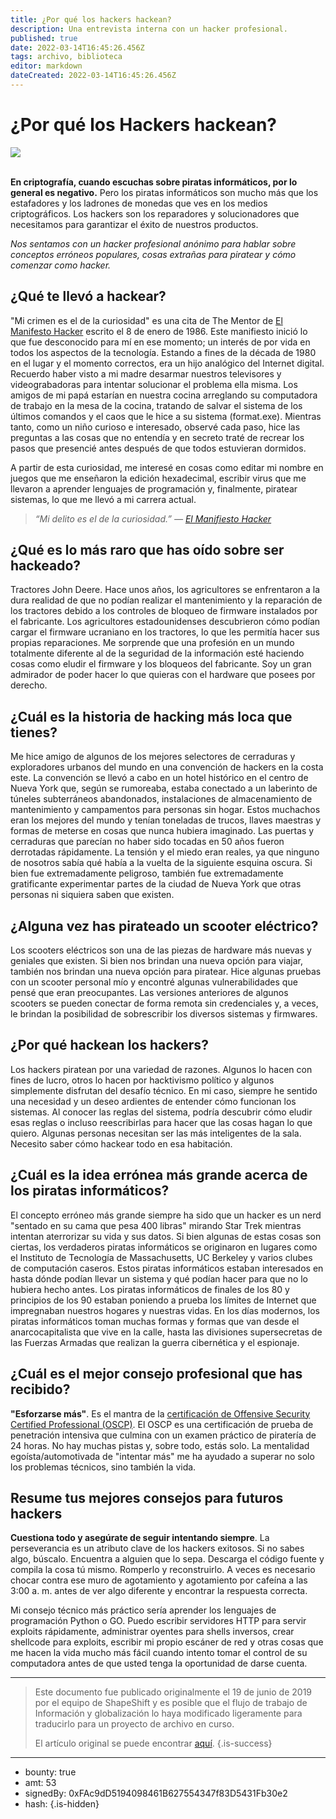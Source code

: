```yaml
---
title: ¿Por qué los hackers hackean?
description: Una entrevista interna con un hacker profesional.
published: true
date: 2022-03-14T16:45:26.456Z
tags: archivo, biblioteca
editor: markdown
dateCreated: 2022-03-14T16:45:26.456Z
---
```


# ¿Por qué los Hackers hackean?

![](https://assets.website-files.com/5e9a09610b7dce71f87f7f17/5e9fddb174f1eb7a88dcba7d_1_rrx5c0turKwrchWTZbWX9w.jpeg)

**<br/>En criptografía, cuando escuchas sobre piratas informáticos, por lo general es negativo.** Pero los piratas informáticos son mucho más que los estafadores y los ladrones de monedas que ves en los medios criptográficos. Los hackers son los reparadores y solucionadores que necesitamos para garantizar el éxito de nuestros productos.

*Nos sentamos con un hacker profesional anónimo para hablar sobre conceptos erróneos populares, cosas extrañas para piratear y cómo comenzar como hacker.*

## ¿Qué te llevó a hackear?

"Mi crimen es el de la curiosidad" es una cita de The Mentor de [El Manifesto Hacker](http://phrack.org/issues/7/3.html) escrito el 8 de enero de 1986. Este manifiesto inició lo que fue desconocido para mí en ese momento; un interés de por vida en todos los aspectos de la tecnología. Estando a fines de la década de 1980 en el lugar y el momento correctos, era un hijo analógico del Internet digital. Recuerdo haber visto a mi madre desarmar nuestros televisores y videograbadoras para intentar solucionar el problema ella misma. Los amigos de mi papá estarían en nuestra cocina arreglando su computadora de trabajo en la mesa de la cocina, tratando de salvar el sistema de los últimos comandos y el caos que le hice a su sistema (format.exe). Mientras tanto, como un niño curioso e interesado, observé cada paso, hice las preguntas a las cosas que no entendía y en secreto traté de recrear los pasos que presencié antes después de que todos estuvieran dormidos.

A partir de esta curiosidad, me interesé en cosas como editar mi nombre en juegos que me enseñaron la edición hexadecimal, escribir virus que me llevaron a aprender lenguajes de programación y, finalmente, piratear sistemas, lo que me llevó a mi carrera actual.

> *“Mi delito es el de la curiosidad.” —* [*El Manifiesto Hacker*](http://phrack.org/issues/7/3.html)

## ¿Qué es lo más raro que has oído sobre ser hackeado?

Tractores John Deere. Hace unos años, los agricultores se enfrentaron a la dura realidad de que no podían realizar el mantenimiento y la reparación de los tractores debido a los controles de bloqueo de firmware instalados por el fabricante. Los agricultores estadounidenses descubrieron cómo podían cargar el firmware ucraniano en los tractores, lo que les permitía hacer sus propias reparaciones. Me sorprende que una profesión en un mundo totalmente diferente al de la seguridad de la información esté haciendo cosas como eludir el firmware y los bloqueos del fabricante. Soy un gran admirador de poder hacer lo que quieras con el hardware que posees por derecho.

## ¿Cuál es la historia de hacking más loca que tienes?

Me hice amigo de algunos de los mejores selectores de cerraduras y exploradores urbanos del mundo en una convención de hackers en la costa este. La convención se llevó a cabo en un hotel histórico en el centro de Nueva York que, según se rumoreaba, estaba conectado a un laberinto de túneles subterráneos abandonados, instalaciones de almacenamiento de mantenimiento y campamentos para personas sin hogar. Estos muchachos eran los mejores del mundo y tenían toneladas de trucos, llaves maestras y formas de meterse en cosas que nunca hubiera imaginado. Las puertas y cerraduras que parecían no haber sido tocadas en 50 años fueron derrotadas rápidamente. La tensión y el miedo eran reales, ya que ninguno de nosotros sabía qué había a la vuelta de la siguiente esquina oscura. Si bien fue extremadamente peligroso, también fue extremadamente gratificante experimentar partes de la ciudad de Nueva York que otras personas ni siquiera saben que existen.

## ¿Alguna vez has pirateado un scooter eléctrico?

Los scooters eléctricos son una de las piezas de hardware más nuevas y geniales que existen. Si bien nos brindan una nueva opción para viajar, también nos brindan una nueva opción para piratear. Hice algunas pruebas con un scooter personal mío y encontré algunas vulnerabilidades que pensé que eran preocupantes. Las versiones anteriores de algunos scooters se pueden conectar de forma remota sin credenciales y, a veces, le brindan la posibilidad de sobrescribir los diversos sistemas y firmwares.

## ¿Por qué hackean los hackers?

Los hackers piratean por una variedad de razones. Algunos lo hacen con fines de lucro, otros lo hacen por hacktivismo político y algunos simplemente disfrutan del desafío técnico. En mi caso, siempre he sentido una necesidad y un deseo ardientes de entender cómo funcionan los sistemas. Al conocer las reglas del sistema, podría descubrir cómo eludir esas reglas o incluso reescribirlas para hacer que las cosas hagan lo que quiero. Algunas personas necesitan ser las más inteligentes de la sala. Necesito saber cómo hackear todo en esa habitación.

## ¿Cuál es la idea errónea más grande acerca de los piratas informáticos?

El concepto erróneo más grande siempre ha sido que un hacker es un nerd "sentado en su cama que pesa 400 libras" mirando Star Trek mientras intentan aterrorizar su vida y sus datos. Si bien algunas de estas cosas son ciertas, los verdaderos piratas informáticos se originaron en lugares como el Instituto de Tecnología de Massachusetts, UC Berkeley y varios clubes de computación caseros. Estos piratas informáticos estaban interesados en hasta dónde podían llevar un sistema y qué podían hacer para que no lo hubiera hecho antes. Los piratas informáticos de finales de los 80 y principios de los 90 estaban poniendo a prueba los límites de Internet que impregnaban nuestros hogares y nuestras vidas. En los días modernos, los piratas informáticos toman muchas formas y formas que van desde el anarcocapitalista que vive en la calle, hasta las divisiones supersecretas de las Fuerzas Armadas que realizan la guerra cibernética y el espionaje.

## ¿Cuál es el mejor consejo profesional que has recibido?

**"Esforzarse más"**. Es el mantra de la [certificación de Offensive Security Certified Professional (OSCP)](https://www.offensive-security.com/information-security-certifications/oscp-offensive-security-certified-professional/). El OSCP es una certificación de prueba de penetración intensiva que culmina con un examen práctico de piratería de 24 horas. No hay muchas pistas y, sobre todo, estás solo. La mentalidad egoísta/automotivada de "intentar más" me ha ayudado a superar no solo los problemas técnicos, sino también la vida.

## Resume tus mejores consejos para futuros hackers

**Cuestiona todo y asegúrate de seguir intentando siempre**. La perseverancia es un atributo clave de los hackers exitosos. Si no sabes algo, búscalo. Encuentra a alguien que lo sepa. Descarga el código fuente y compila la cosa tú mismo. Romperlo y reconstruirlo. A veces es necesario chocar contra ese muro de agotamiento y agotamiento por cafeína a las 3:00 a. m. antes de ver algo diferente y encontrar la respuesta correcta.

Mi consejo técnico más práctico sería aprender los lenguajes de programación Python o GO. Puedo escribir servidores HTTP para servir exploits rápidamente, administrar oyentes para shells inversos, crear shellcode para exploits, escribir mi propio escáner de red y otras cosas que me hacen la vida mucho más fácil cuando intento tomar el control de su computadora antes de que usted tenga la oportunidad de darse cuenta.<br/>

---

> Este documento fue publicado originalmente el 19 de junio de 2019 por el equipo de ShapeShift y es posible que el flujo de trabajo de Información y globalización lo haya modificado ligeramente para traducirlo para un proyecto de archivo en curso.
>
> El artículo original se puede encontrar [aquí](https://shapeshift.com/library/why-do-hackers-hack).
{.is-success}

---

- bounty: true
- amt: 53
- signedBy: 0xFAc9dD5194098461B627554347f83D5431Fb30e2
- hash: 
{.is-hidden}